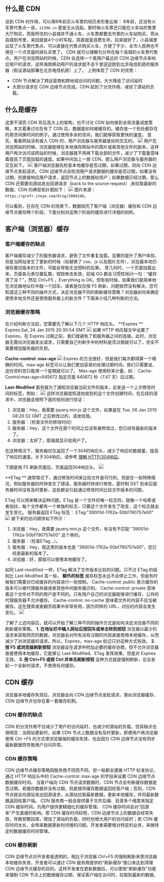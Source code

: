 ## 什么是 CDN 
谈到 CDN 的作用，可以用8年前买火车票的经历来形象比喻：
8年前，还没有火车票代售点一说，`12306.cn` 更是无从说起。那时候火车票还只能在火车站的售票大厅购买，而我所住的小县城并不通火车，火车票都要去市里的火车站购买，而从县城到市里，来回就是4个小时车程，简直就是浪费生命。后来就好了，小县城里出现了火车票代售点，可以直接在代售点购买火车，方便了不少，全市人民再也不用在一个点苦逼的排队买票了。
CDN 就可以理解为分布在每个县城的火车票代售点，用户在浏览网站的时候，CDN 会选择一个离用户最近的 CDN 边缘节点来响应用户的请求，这样海南移动用户的请求就不会千里迢迢跑到北京电信机房的服务器（假设源站部署在北京电信机房）上了。
上例体现了 CDN 的优势：
- CDN 节点解决了跨运营商和跨地域访问的问题，大大降低了访问延时
- 大部分请求在 CDN 边缘节点完成，CDN 起到了分流作用，减轻了源站的负载。

## 什么是缓存
这里不深究 CDN 背后高大上的架构，也不讨论 CDN 如何做到全局流量调度策略，本文着重讨论在有了 CDN 后，数据是如何被缓存的。缓存是一个到处都存在的用空间换时间的例子。通过使用多余的空间，我们能够获取更快的速度。
首先，看看网站没有接入 CDN 时，用户浏览器与服务器是如何交互的。
![](https://mccdn.qcloud.com/img5680ff1936127.png)
用户在浏览网站的时候，浏览器能够在本地保存网站中的图片或者其他文件的副本，这样用户再次访问该网站的时候，浏览器就不用再下载全部的文件，减少了下载量意味着提高了页面加载的速度。如果中间加上一层 CDN，那么用户浏览器与服务器的交互如下。
![](https://mccdn.qcloud.com/img5680ff0b3dfc4.png) 
客户端浏览器先检查本地缓存是否过期，如果过期，则向 CDN 边缘节点发起请求，CDN 边缘节点会检测用户请求数据的缓存是否过期，如果没有过期，则直接响应用户请求，返回节点上的数据给用户；如果数据已经过期，那么 CDN 还需要向源站发出回源请求（back to the source request）,来拉取最新的数据。CDN 的典型拓扑图如下：
![](https://mccdn.qcloud.com/img5680ff38c14d6.png)
图片来源：`https://grefr.iteye.com/blog/2004248`。

可以看到，在存在 CDN 的场景下，数据经历了客户端（浏览器）缓存和 CDN 边缘节点缓存两个阶段，下面分别对这两个阶段的缓存进行详细的剖析。

## 客户端（浏览器）缓存
### 客户端缓存的缺点 
客户端缓存减少了的服务器请求，避免了文件重复加载，显著的提升了用户体验。但是当网站发生了更新的时候（如替换了 css、js 以及图片文件），浏览器本地仍保存着旧版本的文件，可能会导致无法预料的后果。
曾几何时，一个页面加载出来，页面各元素位置乱飘，按钮单击失效，前端 GG 都会习惯性地问一句：“缓存清了没？”，然后 Ctrl+F5 ，Everything is OK。但有些时候，如果我们是简单地在浏览器地址栏中敲一个回车，或者是仅仅按 F5 刷新，问题依然没有解决，您可知道这三种不同的操作方式，决定浏览器不同的刷新缓存策略？浏览器如何来确定使用本地文件还是使用服务器上的新文件？下面来介绍几种判断的方法。

### 浏览器缓存策略
在介绍判断方法前，您需要先了解以下几个 HTTP 响应头。
**Expires **
Expires:Sat, 24 Jan 2015 20:30:54 GMT
![](https://mccdn.qcloud.com/img5680ff7d3e717.png)
如果 HTTP 响应报文中设置了 Expires，在 Expires 过期之前，我们就避免了和服务器之间的连接。此时，浏览器无需向浏览器发出请求，只需要自己判断手中的材料是否过期就可以了，完全不需要增加服务器的负担。

**Cache-control: max-age**
![](https://mccdn.qcloud.com/img5680ff8dd9482.png)
Expires 的方法很好，但是我们每次都得算一个精确的时间。max-age 标签可以让我们更加容易的处理过期时间。我们只需要说，这份资料您只能用一个星期就可以了。
Max-age 使用秒来计量，如：
Cache-Control:max-age=645672
指定页面 645672 秒（7.47 天）后过期。

**Last-Modified**
服务器为了通知浏览器当前文件的版本，会发送一个上次修改时间的标签，例如：
![](https://mccdn.qcloud.com/img5680ffb4a230f.png)
这样浏览器就知道他收到的这个文件创建时间，在后续的请求中，浏览器会按照下面的规则进行验证：
1. 浏览器：Hey，我需要 jquery.min.js 这个文件，如果是在 Tue, 06 Jan 2015 08:26:32 GMT 之后修改过的，请发给我。
2. 服务器：（检查文件的修改时间）
3. 服务器：Hey，这个文件在那个时间之后没有被修改过，您已经有最新的版本了。
4. 浏览器：太好了，那我就显示给用户了。

在这种情况下，服务器仅仅返回了一个304的响应头，减少了响应的数据量，提高了响应的速度。关于304响应，请参考 [理解 HTTP/304响应](http://www.cnblogs.com/ziyunfei/archive/2012/11/17/2772729.html)。

下图是按 F5 刷新页面后，页面返回304响应头。
![](https://mccdn.qcloud.com/img5680ffd7cc31e.png)

**ETag **
通常情况下，通过修改时间来比较文件是可行的。但是在一些特殊情况，例如服务器的时钟发生了错误，服务器时钟进行修改，夏时制 DST 到来后服务器时间没有及时更新，这些都会引起通过修改时间比较文件版本的问题。

ETag 可以用来解决这种问题。ETag 是一个文件的唯一标志符。就像一个哈希或者指纹，每个文件都有一个单独的标志，只要这个文件发生了改变，这个标志就会发生变化。
服务器返回 ETag 标签：
ETag:"39001d-1762a-50bf790757e00"
![](https://mccdn.qcloud.com/img5680fff60b4db.png)
接下来的访问顺序如下所示：
1. 浏览器：Hey，我需要 jquery.min.js 这个文件，有没有不匹配 "39001d-1762a-50bf790757e00" 这个串的。
2. 服务器：（检查ETag…）。
3. 服务器：Hey，我这里的版本也是 "39001d-1762a-50bf790757e00"，您已经是最新的版本了。
4. 浏览器：好，那就可以使用本地缓存了。

如同 Last-modified 一样，ETag 解决了文件版本比较的问题。只不过 ETag 的级别比 Last-Modified 高一些。
**额外的标签**
缓存标签永远不会停止工作，但是有时候我们需要对已经缓存的内容进行一些控制。
Cache-control: public 表示缓存的版本可以被代理服务器或者其他中间服务器识别。
Cache-control: private 意味着这个文件对不同的用户是不同的。只有用户自己的浏览器能够进行缓存，公共的代理服务器不允许缓存。
Cache-control: no-cache 意味着文件的内容不应当被缓存。这在搜索或者翻页结果中非常有用，因为同样的 URL，对应的内容会发生变化。
![](https://mccdn.qcloud.com/img5681002ad726c.png)

了解了上述内容后，就可以开始了解三种不同的操作方式是如何决定浏览器不同的刷新缓存策略。
**1. 在地址栏中输入网址后按回车或单击转到按钮**
浏览器以最少的请求来获取网页的数据，浏览器会对所有没有过期的内容直接使用本地缓存，从而减少了对浏览器的请求。所以，Expires，max-age 标记只对这种方式有效。
**2. 按 F5 或浏览器刷新按钮**
浏览器会在请求中附加必要的缓存协商，但不允许浏览器直接使用本地缓存，它能够让 Last-Modified、ETag 发挥效果，但是对 Expires 无效。
**3. 按 Ctrl+F5 或按 Ctrl 并单击刷新按钮**
这种方式就是强制刷新，总会发起一个全新的请求，不使用任何缓存。

## CDN 缓存 
浏览器本地缓存失效后，浏览器会向 CDN 边缘节点发起请求。类似浏览器缓存，CDN 边缘节点也存在着一套缓存机制。

### CDN 缓存的缺点 
CDN 的分流作用不仅减少了用户的访问延时，也减少的源站的负载。但其缺点也很明显：当网站更新时，如果 CDN 节点上数据没有及时更新，即便用户再浏览器使用 Ctrl +F5 的方式使浏览器端的缓存失效，也会因为 CDN 边缘节点没有同步最新数据而导致用户访问异常。

### CDN 缓存策略 
CDN 边缘节点缓存策略因服务商不同而不同，但一般都会遵循 HTTP 标准协议，通过 HTTP 响应头中的 Cache-control: max-age 的字段来设置 CDN 边缘节点数据缓存时间。
当客户端向 CDN 节点请求数据时，CDN 节点会判断缓存数据是否过期，若缓存数据并没有过期，则直接将缓存数据返回给客户端；否则，CDN 节点就会向源站发出回源请求，从源站拉取最新数据，更新本地缓存，并将最新数据返回给客户端。
CDN 服务商一般会提供基于文件后缀、目录多个维度来指定 CDN 缓存时间，为用户提供更精细化的缓存管理。
CDN 缓存时间会对“回源率”产生直接的影响。若 CDN 缓存时间较短，CDN 边缘节点上的数据会经常失效，导致频繁回源，增加了源站的负载，同时也增大用户的访问延时；若 CDN 缓存时间太长，会带来数据更新时间慢的问题。开发者需要增对特定的业务，来做特定的数据缓存时间管理。

### CDN 缓存刷新
CDN 边缘节点对开发者是透明的，相比于浏览器 Ctrl+F5 的强制刷新来使浏览器本地缓存失效，开发者可以通过 CDN 服务商提供的“刷新缓存”接口来达到清理 CDN 边缘节点缓存的目的。这样开发者在更新数据后，可以使用“刷新缓存”功能来强制 CDN 节点上的数据缓存过期，保证客户端在访问时，拉取到最新的数据。
